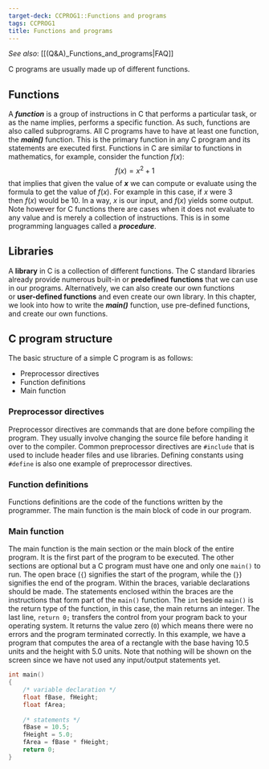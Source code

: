 ```yaml
---
target-deck: CCPROG1::Functions and programs
tags: CCPROG1
title: Functions and programs
---
```


*See also*: [[(Q&A)_Functions_and_programs|FAQ]]

C programs are usually made up of different functions.

## Functions

A **_function_** is a group of instructions in C that performs a particular task, or as the name implies, performs a specific function. As such, functions are also called subprograms. All C programs have to have at least one function, the _**main()**_ function. This is the primary function in any C program and its statements are executed first.
Functions in C are similar to functions in mathematics, for example, consider the function $f(x)$:
$$
f(x) = x^2 + 1
$$
that implies that given the value of _**x**_ we can compute or evaluate using the formula to get the value of $f(x)$. For example in this case, if $x$ were 3 then $f(x)$ would be 10. In a way, $x$ is our input, and $f(x)$ yields some output. Note however for C functions there are cases when it does not evaluate to any value and is merely a collection of instructions. This is in some programming languages called a _**procedure**_.
<!--ID: 1695033971498-->

## Libraries

A **library** in C is a collection of different functions. The C standard libraries already provide numerous built-in or **predefined functions** that we can use in our programs. Alternatively, we can also create our own functions or **user-defined functions** and even create our own library. In this chapter, we look into how to write the _**main()**_ function, use pre-defined functions, and create our own functions.
<!--ID: 1695033971506-->

## C program structure

The basic structure of a simple C program is as follows:
- Preprocessor directives
- Function definitions
- Main function
<!--ID: 1695033971512-->

### Preprocessor directives

Preprocessor directives are commands that are done before compiling the program. They usually involve changing the source file before handing it over to the compiler. Common preprocessor directives are `#include` that is used to include header files and use libraries. Defining constants using `#define` is also one example of preprocessor directives. 
<!--ID: 1695813993897-->

### Function definitions

Functions definitions are the code of the functions written by the programmer. The main function is the main block of code in our program.
<!--ID: 1695813993906-->

### Main function

The main function is the main section or the main block of the entire program. It is the first part of the program to be executed. The other sections are optional but a C program must have one and only one `main()` to run.
The open brace (`{`) signifies the start of the program, while the (`}`) signifies the end of the program. Within the braces, variable declarations should be made. The statements enclosed within the braces are the instructions that form part of the `main()` function. The `int` beside `main()` is the return type of the function, in this case, the main returns an integer. The last line, `return 0;` transfers the control from your program back to your operating system. It returns the value zero (`0`) which means there were no errors and the program terminated correctly. In this example, we have a program that computes the area of a rectangle with the base having 10.5 units and the height with 5.0 units. Note that nothing will be shown on the screen since we have not used any input/output statements yet.
```c
int main()
{
	/* variable declaration */
	float fBase, fHeight;
	float fArea;
	
	/* statements */
	fBase = 10.5;
	fHeight = 5.0;
	fArea = fBase * fHeight;
	return 0;
}
```
<!--ID: 1695034069363-->

